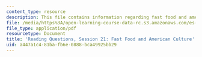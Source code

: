 ```yaml
---
content_type: resource
description: This file contains information regarding fast food and american culture.
file: /media/https%3A/open-learning-course-data-rc.s3.amazonaws.com/es-272-culture-tech-spring-2003/a447a1c481bafb6e0888bca49925bb29_MITES_272S03_q21.pdf
file_type: application/pdf
resourcetype: Document
title: 'Reading Questions, Session 21: Fast Food and American Culture'
uid: a447a1c4-81ba-fb6e-0888-bca49925bb29
---
```


